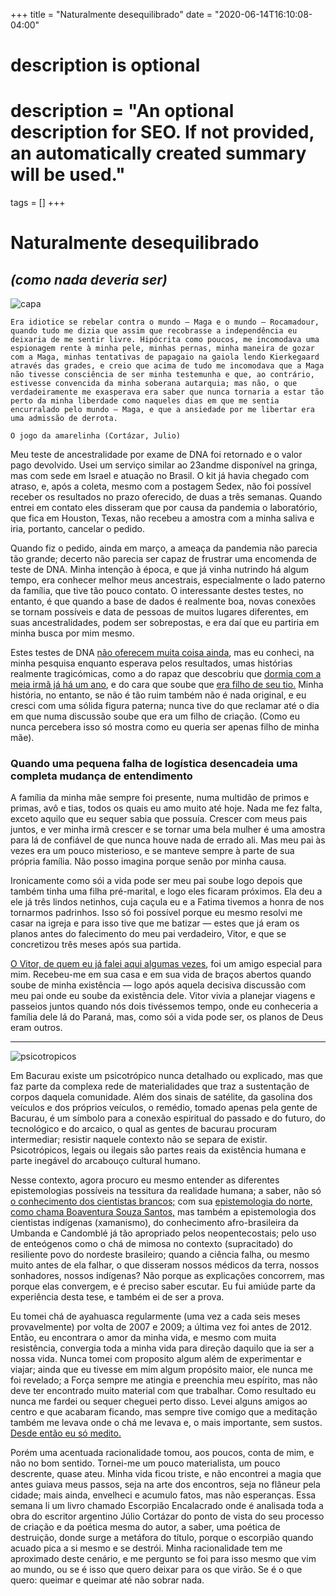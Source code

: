 +++
title = "Naturalmente desequilibrado"
date = "2020-06-14T16:10:08-04:00"

#
# description is optional
#
# description = "An optional description for SEO. If not provided, an automatically created summary will be used."

tags = []
+++
# Naturalmente desequilibrado 

## *(como nada deveria ser)*

![capa](https://i.postimg.cc/pTCjC480/d770d818-2de7-4060-a901-9e212ed9d66b-w4lker-imagine-prompt-portrait-photo-collage-raphaelite.png)

    Era idiotice se rebelar contra o mundo — Maga e o mundo — Rocamadour, quando tudo me dizia que assim que recobrasse a independência eu deixaria de me sentir livre. Hipócrita como poucos, me incomodava uma espionagem rente à minha pele, minhas pernas, minha maneira de gozar com a Maga, minhas tentativas de papagaio na gaiola lendo Kierkegaard através das grades, e creio que acima de tudo me incomodava que a Maga não tivesse consciência de ser minha testemunha e que, ao contrário, estivesse convencida da minha soberana autarquia; mas não, o que verdadeiramente me exasperava era saber que nunca tornaria a estar tão perto da minha liberdade como naqueles dias em que me sentia encurralado pelo mundo — Maga, e que a ansiedade por me libertar era uma admissão de derrota.

    O jogo da amarelinha (Cortázar, Julio)

Meu teste de ancestralidade por exame de DNA foi retornado e o valor pago devolvido. Usei um serviço similar ao 23andme disponível na gringa, mas com sede em Israel e atuação no Brasil. O kit já havia chegado com atraso, e, após a coleta, mesmo com a postagem Sedex, não foi possível receber os resultados no prazo oferecido, de duas a três semanas. Quando entrei em contato eles disseram que por causa da pandemia o laboratório, que fica em Houston, Texas, não recebeu a amostra com a minha saliva e iria, portanto, cancelar o pedido.

Quando fiz o pedido, ainda em março, a ameaça da pandemia não parecia tão grande; decerto não parecia ser capaz de frustrar uma encomenda de teste de DNA. Minha intenção à época, e que já vinha nutrindo há algum tempo, era conhecer melhor meus ancestrais, especialmente o lado paterno da família, que tive tão pouco contato. O interessante destes testes, no entanto, é que quando a base de dados é realmente boa, novas conexões se tornam possíveis e data de pessoas de muitos lugares diferentes, em suas ancestralidades, podem ser sobrepostas, e era daí que eu partiria em minha busca por mim mesmo.

Estes testes de DNA [não oferecem muita coisa ainda](https://saude.abril.com.br/podcast/a-genetica-chegou-ao-dia-a-dia-podcast/), mas eu conheci, na minha pesquisa enquanto esperava pelos resultados, umas histórias realmente tragicómicas, como a do rapaz que descobriu que [dormia com a meia irmã já há um ano](https://www.reddit.com/r/23andme/comments/af5eex/23andme_has_just_shown_that_ive_been_accidentally/), e do cara que soube que [era filho de seu tio.](https://www.reddit.com/r/tifu/comments/b6uh51/tifu_by_destroying_the_entirety_of_my_family_for/) Minha história, no entanto, se não é tão ruim também não é nada original, e eu cresci com uma sólida figura paterna; nunca tive do que reclamar até o dia em que numa discussão soube que era um filho de criação. (Como eu nunca percebera isso só mostra como eu queria ser apenas filho de minha mãe).

### Quando uma pequena falha de logística desencadeia uma completa mudança de entendimento

A família da minha mãe sempre foi presente, numa multidão de primos e primas, avô e tias, todos os quais eu amo muito até hoje. Nada me fez falta, exceto aquilo que eu sequer sabia que possuía. Crescer com meus pais juntos, e ver minha irmã crescer e se tornar uma bela mulher é uma amostra para lá de confiável de que nunca houve nada de errado ali. Mas meu pai às vezes era um pouco misterioso, e se manteve sempre à parte de sua própria família. Não posso imagina porque senão por minha causa.

Ironicamente como sói a vida pode ser meu pai soube logo depois que também tinha uma filha pré-marital, e logo eles ficaram próximos. Ela deu a ele já três lindos netinhos, cuja caçula eu e a Fatima tivemos a honra de nos tornarmos padrinhos. Isso só foi possível porque eu mesmo resolvi me casar na igreja e para isso tive que me batizar — estes que já eram os planos antes do falecimento do meu pai verdadeiro, Vitor, e que se concretizou três meses após sua partida.

[O Vitor, de quem eu já falei aqui algumas vezes](https://w4lker.com.br/medium/um-ano-sem-o-vitor-duas-cartas/), foi um amigo especial para mim. Recebeu-me em sua casa e em sua vida de braços abertos quando soube de minha existência — logo após aquela decisiva discussão com meu pai onde eu soube da existência dele. Vitor vivia a planejar viagens e passeios juntos quando nós dois tivéssemos tempo, onde eu conheceria a família dele lá do Paraná, mas, como sói a vida pode ser, os planos de Deus eram outros.

---
![psicotropicos](https://i.postimg.cc/zX8Dw7FQ/juiz-penitente-psylocibins-door-to-the-mind-watercolor-painting-c370488a-737d-4e75-a920-2be8ecaaa77d.png)

Em Bacurau existe um psicotrópico nunca detalhado ou explicado, mas que faz parte da complexa rede de materialidades que traz a sustentação de corpos daquela comunidade. Além dos sinais de satélite, da gasolina dos veículos e dos próprios veículos, o remédio, tomado apenas pela gente de Bacurau, é um símbolo para a conexão espiritual do passado e do futuro, do tecnológico e do arcaico, o qual as gentes de bacurau procuram intermediar; resistir naquele contexto não se separa de existir. Psicotrópicos, legais ou ilegais são partes reais da existência humana e parte inegável do arcabouço cultural humano.

Nesse contexto, agora procuro eu mesmo entender as diferentes epistemologias possíveis na tessitura da realidade humana; a saber, não só [o conhecimento dos cientistas brancos;](https://veja.abril.com.br/mundo/ganhador-de-premio-nobel-e-punido-por-comentarios-racistas/) com sua [epistemologia do norte, como chama Boaventura Souza Santos,](http://www.scielo.mec.pt/scielo.php?script=sci_arttext&pid=S1645-72502009000100012) mas também a epistemologia dos cientistas indígenas (xamanismo), do conhecimento afro-brasileira da Umbanda e Candomblé já tão apropriado pelos neopentecostais; pelo uso de enteógenos como o chá de mimosa no contexto (supracitado) do resiliente povo do nordeste brasileiro; quando a ciência falha, ou mesmo muito antes de ela falhar, o que disseram nossos médicos da terra, nossos sonhadores, nossos indígenas? Não porque as explicações concorrem, mas porque elas convergem, e é preciso saber escutar. Eu fui amiúde parte da experiência desta tese, e também ei de ser a prova.

Eu tomei chá de ayahuasca regularmente (uma vez a cada seis meses provavelmente) por volta de 2007 e 2009; a última vez foi antes de 2012. Então, eu encontrara o amor da minha vida, e mesmo com muita resistência, convergia toda a minha vida para direção daquilo que ia ser a nossa vida. Nunca tomei com proposito algum além de experimentar e viajar; ainda que eu tivesse em mim algum propósito maior, ele nunca me foi revelado; a Força sempre me atingia e preenchia meu espírito, mas não deve ter encontrado muito material com que trabalhar. Como resultado eu nunca me fardei ou sequer cheguei perto disso. Levei alguns amigos ao centro e que acabaram ficando, mas sempre tive comigo que a meditação também me levava onde o chá me levava e, o mais importante, sem sustos. [Desde então eu só medito.](https://www.vox.com/future-perfect/2020/3/18/21181644/coronavirus-covid-19-mindfulness-meditation-anxiety)

Porém uma acentuada racionalidade tomou, aos poucos, conta de mim, e não no bom sentido. Tornei-me um pouco materialista, um pouco descrente, quase ateu. Minha vida ficou triste, e não encontrei a magia que antes guiava meus passos, seja na arte dos encontros, seja no flâneur pela cidade; mais ainda, envelheci e acumulo fatos, mas não esperanças. Essa semana li um livro chamado Escorpião Encalacrado onde é analisada toda a obra do escritor argentino Júlio Cortázar do ponto de vista do seu processo de criação e da poética mesma do autor, a saber, uma poética de destruição, donde surge a metáfora do título, porque o escorpião quando acuado pica a si mesmo e se destrói. Minha racionalidade tem me aproximado deste cenário, e me pergunto se foi para isso mesmo que vim ao mundo, ou se é isso que quero deixar para os que virão. Se é o que quero: queimar e queimar até não sobrar nada.